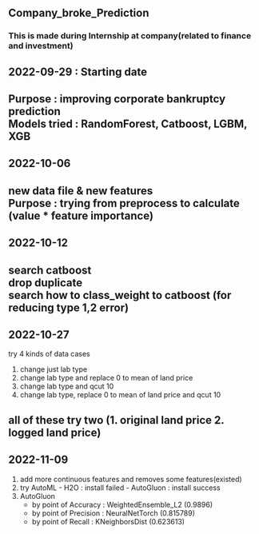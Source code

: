 ## Company_broke_Prediction
### This is made during Internship at company(related to finance and investment) 
  
  

## 2022-09-29 : Starting date  
  Purpose : improving corporate bankruptcy prediction  
  Models tried : RandomForest, Catboost, LGBM, XGB  
---

## 2022-10-06  
  new data file & new features  
  Purpose : trying from preprocess to calculate (value * feature importance)  
---

## 2022-10-12  
  search catboost  
  drop duplicate  
  search how to class_weight to catboost (for reducing type 1,2 error)  
---

## 2022-10-27  
  try 4 kinds of data cases  
1. change just lab type  
2. change lab type and replace 0 to mean of land price  
3. change lab type and qcut 10  
4. change lab type, replace 0 to mean of land price and qcut 10  

  all of these try two (1. original land price 2. logged land price)  
---

## 2022-11-09
1. add more continuous features and removes some features(existed)
2. try AutoML - H2O : install failed
              - AutoGluon : install success
3. AutoGluon
      - by point of Accuracy  : WeightedEnsemble_L2 (0.9896)
      - by point of Precision : NeuralNetTorch  (0.815789)
      - by point of Recall    : KNeighborsDist  (0.623613)
